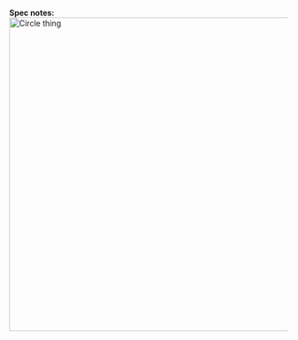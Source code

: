**Spec notes:**
<img width="567" alt="Circle thing" src="https://user-images.githubusercontent.com/80506189/236712634-1ff176a2-8494-445e-908b-510589d3da28.png">
